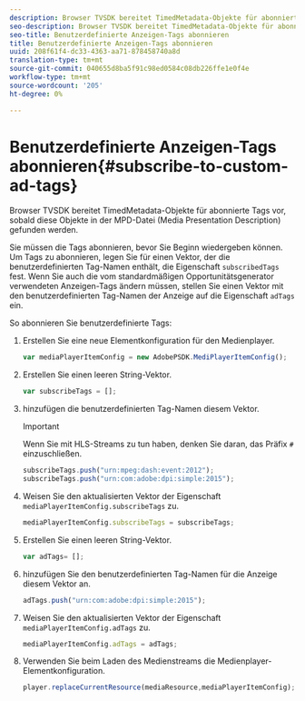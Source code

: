 ```yaml
---
description: Browser TVSDK bereitet TimedMetadata-Objekte für abonnierte Tags vor, sobald diese Objekte in der MPD-Datei (Media Presentation Description) gefunden werden.
seo-description: Browser TVSDK bereitet TimedMetadata-Objekte für abonnierte Tags vor, sobald diese Objekte in der MPD-Datei (Media Presentation Description) gefunden werden.
seo-title: Benutzerdefinierte Anzeigen-Tags abonnieren
title: Benutzerdefinierte Anzeigen-Tags abonnieren
uuid: 208f61f4-dc33-4363-aa71-878458740a8d
translation-type: tm+mt
source-git-commit: 040655d8ba5f91c98ed0584c08db226ffe1e0f4e
workflow-type: tm+mt
source-wordcount: '205'
ht-degree: 0%

---
```



# Benutzerdefinierte Anzeigen-Tags abonnieren{#subscribe-to-custom-ad-tags}

Browser TVSDK bereitet TimedMetadata-Objekte für abonnierte Tags vor, sobald diese Objekte in der MPD-Datei (Media Presentation Description) gefunden werden.

Sie müssen die Tags abonnieren, bevor Sie Beginn wiedergeben können.
Um Tags zu abonnieren, legen Sie für einen Vektor, der die benutzerdefinierten Tag-Namen enthält, die Eigenschaft `subscribedTags` fest. Wenn Sie auch die vom standardmäßigen Opportunitätsgenerator verwendeten Anzeigen-Tags ändern müssen, stellen Sie einen Vektor mit den benutzerdefinierten Tag-Namen der Anzeige auf die Eigenschaft `adTags` ein.

So abonnieren Sie benutzerdefinierte Tags:

1. Erstellen Sie eine neue Elementkonfiguration für den Medienplayer.

   ```js
   var mediaPlayerItemConfig = new AdobePSDK.MediPlayerItemConfig();
   ```

1. Erstellen Sie einen leeren String-Vektor.

   ```js
   var subscribeTags = [];
   ```

1. hinzufügen die benutzerdefinierten Tag-Namen diesem Vektor.

   >[!IMPORTANT]
   >
   >Wenn Sie mit HLS-Streams zu tun haben, denken Sie daran, das Präfix `#` einzuschließen.

   ```js
   subscribeTags.push("urn:mpeg:dash:event:2012"); 
   subscribeTags.push("urn:com:adobe:dpi:simple:2015"); 
   ```

1. Weisen Sie den aktualisierten Vektor der Eigenschaft `mediaPlayerItemConfig.subscribeTags` zu.

   ```js
   mediaPlayerItemConfig.subscribeTags = subscribeTags;
   ```

1. Erstellen Sie einen leeren String-Vektor.

   ```js
   var adTags= [];
   ```

1. hinzufügen Sie den benutzerdefinierten Tag-Namen für die Anzeige diesem Vektor an.

   ```js
   adTags.push("urn:com:adobe:dpi:simple:2015");
   ```

1. Weisen Sie den aktualisierten Vektor der Eigenschaft `mediaPlayerItemConfig.adTags` zu.

   ```js
   mediaPlayerItemConfig.adTags = adTags;
   ```

1. Verwenden Sie beim Laden des Medienstreams die Medienplayer-Elementkonfiguration.

   ```js
   player.replaceCurrentResource(mediaResource,mediaPlayerItemConfig);
   ```

